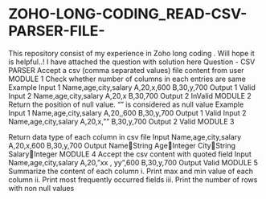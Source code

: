 # ZOHO-LONG-CODING_READ-CSV-PARSER-FILE-
This repository consist of my experience in Zoho long coding . Will hope it is helpful..!
I have attached the question with solution here
Question - CSV PARSER
Accept a csv (comma separated values) file content from user
MODULE 1
Check whether number of columns in each entries are same
Example
Input 1
Name,age,city,salary
A,20,x,600
B,30,y,700
Output 1
Valid
Input 2
Name,age,city,salary
A,20,x
B,30,700
Output 2
InValid
MODULE 2
Return the position of null value. “” is considered as null value
Example
Input 1
Name,age,city,salary
A,20,,600
B,30,y,700
Output 1
Valid
Input 2
Name,age,city,salary
A,20,x,””
B,30,y,700
Output 2
Valid
MODULE 3

Return data type of each column in csv file
Input
Name,age,city,salary
A,20,x,600
B,30,y,700
Output 
NameString
AgeInteger
CityString
SalaryInteger
MODULE 4
Accept the csv content with quoted field
Input 
Name,age,city,salary
A,20,”xx , yy”,600
B,30,y,700
Output 
Valid
MODULE 5
Summarize the content of each column
i.	Print max and min value of each column
ii.	Print most frequently occurred fields
iii.	Print the number of rows with non null values


